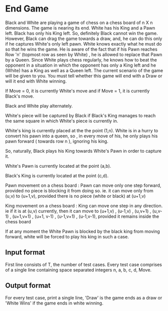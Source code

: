 # End Game

Black and White are playing a game of chess on a chess board of n X n dimensions. The game is nearing its end. White has his King and a Pawn left. Black has only his King left. So, definitely Black cannot win the game. However, Black can drag the game towards a draw, and, he can do this only if he captures White's only left pawn. White knows exactly what he must do so that he wins the game. He is aware of the fact that if his Pawn reaches Row 'n' (topmost row as seen by White) , he is allowed to replace that Pawn by a Queen. Since White plays chess regularly, he knows how to beat the opponent in a situation in which the opponent has only a King left and he (White) has a King as well as a Queen left. The current scenario of the game will be given to you. You must tell whether this game will end with a Draw or will it end with White winning.

If Move = 0, it is currently White's move and if Move = 1, it is currently Black's move.

Black and White play alternately.

White's piece will be captured by Black if Black's King manages to reach the same square in which White's piece is currently in.

White's king is currently placed at the the point (1,n). White is in a hurry to convert his pawn into a queen, so , in every move of his, he only plays his pawn forward ( towards row n ), ignoring his king.

So, naturally, Black plays his King towards White's Pawn in order to capture it.

White's Pawn is currently located at the point (a,b).

Black's King is currently located at the point (c,d).

Pawn movement on a chess board : Pawn can move only one step forward, provided no piece is blocking it from doing so. ie. it can move only from (u,v) to (u+1,v), provided there is no piece (white or black) at (u+1,v)

King movement on a chess board : King can move one step in any direction. ie if it is at (u,v) currently, then it can move to (u+1,v) , (u-1,v) , (u,v+1) , (u,v-1) , (u+1,v+1) , (u+1, v-1) , (u-1,v+1) , (u-1,v-1), provided it remains inside the chess board

If at any moment the White Pawn is blocked by the black king from moving forward, white will be forced to play his king in such a case.

## Input format

First line consists of T, the number of test cases. Every test case comprises of a single line containing space separated integers n, a, b, c, d, Move.

## Output format

For every test case, print a single line, 'Draw' is the game ends as a draw or 'White Wins' if the game ends in white winning.
